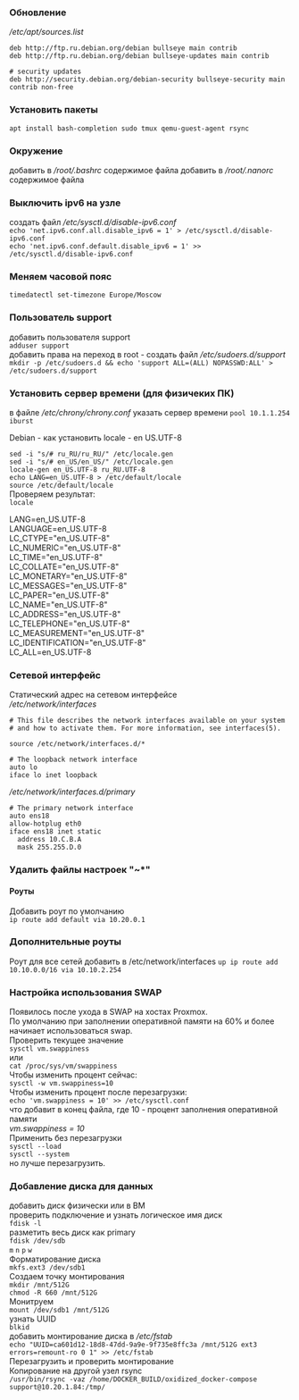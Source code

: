 ### Обновление

_/etc/apt/sources.list_
```
deb http://ftp.ru.debian.org/debian bullseye main contrib
deb http://ftp.ru.debian.org/debian bullseye-updates main contrib

# security updates
deb http://security.debian.org/debian-security bullseye-security main contrib non-free
```
### Установить пакеты
```apt install bash-completion sudo tmux qemu-guest-agent rsync```

### Окружение
добавить в _/root/.bashrc_ содержимое файла
добавить в _/root/.nanorc_ содержимое файла

### Выключить ipv6 на узле  
создать файл _/etc/sysctl.d/disable-ipv6.conf_  
```echo 'net.ipv6.conf.all.disable_ipv6 = 1' > /etc/sysctl.d/disable-ipv6.conf```  
```echo 'net.ipv6.conf.default.disable_ipv6 = 1' >> /etc/sysctl.d/disable-ipv6.conf```  
### Меняем часовой пояс  
```timedatectl set-timezone Europe/Moscow```  
### Пользователь support  
добавить пользователя support  
```adduser support```   
добавить права на переход в root - создать файл _/etc/sudoers.d/support_   
```mkdir -p /etc/sudoers.d && echo 'support ALL=(ALL) NOPASSWD:ALL' > /etc/sudoers.d/support```   
### Установить сервер времени (для физичеких ПК)   
в файле _/etc/chrony/chrony.conf_ указать сервер времени
```pool 10.1.1.254 iburst```

Debian - как установить locale - en US.UTF-8

```sed -i "s/# ru_RU/ru_RU/" /etc/locale.gen```  
```sed -i "s/# en_US/en_US/" /etc/locale.gen```  
```locale-gen en_US.UTF-8 ru_RU.UTF-8```  
```echo LANG=en_US.UTF-8 > /etc/default/locale```  
```source /etc/default/locale```  
Проверяем результат:   
```locale```

LANG=en_US.UTF-8  
LANGUAGE=en_US.UTF-8  
LC_CTYPE="en_US.UTF-8"  
LC_NUMERIC="en_US.UTF-8"  
LC_TIME="en_US.UTF-8"  
LC_COLLATE="en_US.UTF-8"  
LC_MONETARY="en_US.UTF-8"  
LC_MESSAGES="en_US.UTF-8"  
LC_PAPER="en_US.UTF-8"  
LC_NAME="en_US.UTF-8"  
LC_ADDRESS="en_US.UTF-8"  
LC_TELEPHONE="en_US.UTF-8"  
LC_MEASUREMENT="en_US.UTF-8"  
LC_IDENTIFICATION="en_US.UTF-8"  
LC_ALL=en_US.UTF-8  

### Сетевой интерфейс   
Статический адрес на сетевом интерфейсе   
_/etc/network/interfaces_   
```
# This file describes the network interfaces available on your system
# and how to activate them. For more information, see interfaces(5).

source /etc/network/interfaces.d/*

# The loopback network interface
auto lo
iface lo inet loopback
```
_/etc/network/interfaces.d/primary_  
```
# The primary network interface
auto ens18
allow-hotplug eth0
iface ens18 inet static
  address 10.C.B.A
  mask 255.255.D.0
```
### Удалить файлы настроек "~*"  
#### Роуты  
Добавить роут по умолчанию  
```ip route add default via 10.20.0.1```
### Дополнительные роуты  
Роут для все  сетей добавить в /etc/network/interfaces
```up ip route add 10.10.0.0/16 via 10.10.2.254```
### Настройка использования SWAP  
Появилось после ухода в SWAP на хостах Proxmox.  
По умолчанию при заполнении оперативной памяти на 60% и более начинает использоваться swap.  
Проверить текущее значение  
```sysctl vm.swappiness```  
или  
```cat /proc/sys/vm/swappiness```  
Чтобы изменить процент сейчас:  
```sysctl -w vm.swappiness=10```  
Чтобы изменить процент после перезагрузки:  
```echo 'vm.swappiness = 10' >> /etc/sysctl.conf```  
что добавит в конец файла, где 10 - процент заполнения оперативной памяти  
_vm.swappiness = 10_  
Применить без перезагрузки  
```sysctl --load```  
```sysctl --system```  
но лучше перезагрузить.  

### Добавление диска для данных  
добавить диск физически или в ВМ  
проверить подключение и узнать логическое имя диск  
```fdisk -l```  
разметить весь диск как primary  
```fdisk /dev/sdb```  
```m``` ```n``` ```p``` ```w```  
Форматирование диска  
```mkfs.ext3 /dev/sdb1```  
Создаем точку монтирования   
```mkdir /mnt/512G```  
```chmod -R 660 /mnt/512G```  
Монитруем   
```mount /dev/sdb1 /mnt/512G```  
узнать UUID  
```blkid```  
добавить монтирование диска в _/etc/fstab_   
```echo "UUID=ca601d12-18d8-47dd-9a9e-9f735e8ffc3a /mnt/512G ext3 errors=remount-ro 0 1" >> /etc/fstab```  
Перезагрузить и проверить монтирование  
Копирование на другой узел rsync   
```/usr/bin/rsync -vaz /home/DOCKER_BUILD/oxidized_docker-compose support@10.20.1.84:/tmp/```  
